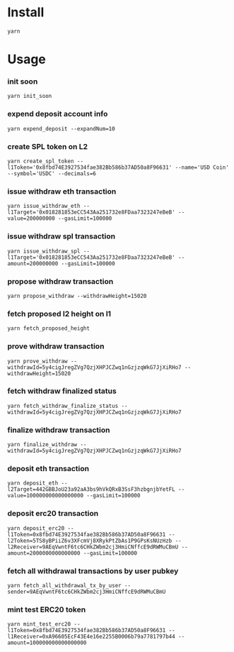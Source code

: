 # Install
`yarn`

# Usage
### init soon
`yarn init_soon`

### expend deposit account info
`yarn expend_deposit --expandNum=10`

### create SPL token on L2
`yarn create_spl_token --l1Token='0x8fbd74E3927534fae382Bb586b37AD50a8F96631' --name='USD Coin' --symbol='USDC' --decimals=6`

### issue withdraw eth transaction
`yarn issue_withdraw_eth --l1Target='0x018281853eCC543Aa251732e8FDaa7323247eBeB' --value=200000000 --gasLimit=100000`

### issue withdraw spl transaction
`yarn issue_withdraw_spl --l1Target='0x018281853eCC543Aa251732e8FDaa7323247eBeB' --amount=200000000 --gasLimit=100000`

### propose withdraw transaction
`yarn propose_withdraw --withdrawHeight=15020`

### fetch proposed l2 height on l1
`yarn fetch_proposed_height`

### prove withdraw transaction
`yarn prove_withdraw --withdrawId=5y4cigJregZVg7QzjXHPJCZwq1nGzjzqWkG7JjXiRHo7 --withdrawHeight=15020`

### fetch withdraw finalized status
`yarn fetch_withdraw_finalize_status --withdrawId=5y4cigJregZVg7QzjXHPJCZwq1nGzjzqWkG7JjXiRHo7`

### finalize withdraw transaction
`yarn finalize_withdraw --withdrawId=5y4cigJregZVg7QzjXHPJCZwq1nGzjzqWkG7JjXiRHo7`

### deposit eth transaction
`yarn deposit_eth --l2Target=442GBBJoU23a92aA3bs9hVkQRxB3SsF3hzbgnjbYetFL --value=100000000000000000 --gasLimit=100000`

### deposit erc20 transaction
`yarn deposit_erc20 --l1Token=0x8fbd74E3927534fae382Bb586b37AD50a8F96631 --l2Token=5TS8yBPiiZ6v3XFcmVj8XRykPtZbAs1P9GPsKsNUzHzb --l2Receiver=9AEqVwntF6tc6CHkZWbm2cj3HmiCNffcE9dRWMuCBmU --amount=2000000000000000 --gasLimit=100000`

### fetch all withdrawal transactions by user pubkey
`yarn fetch_all_withdrawal_tx_by_user --sender=9AEqVwntF6tc6CHkZWbm2cj3HmiCNffcE9dRWMuCBmU`

### mint test ERC20 token
`yarn mint_test_erc20 --l1Token=0x8fbd74E3927534fae382Bb586b37AD50a8F96631 --l1Receiver=0xA96605EcF43E4e16e2255B0006b79a7781797b44 --amount=100000000000000000`
